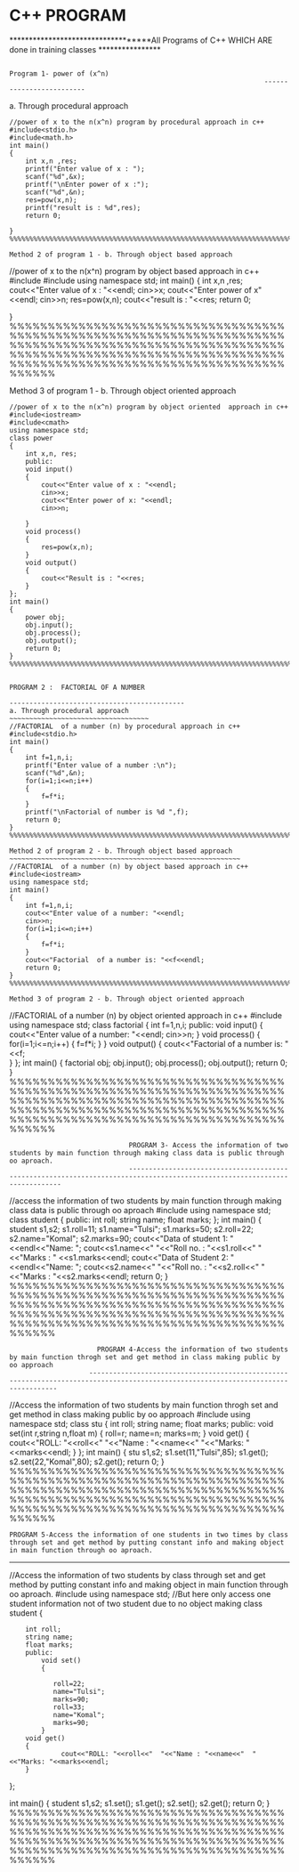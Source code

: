 # C++ PROGRAM

***********************************All Programs of C++ WHICH ARE done in training classes ****************

                                                                    Program 1- power of (x^n)
                                                                    -------------------------
								    
a. Through procedural approach
~~~~~~~~~~~~~~~~~~~~~~~~~~~~~~~~~~~
//power of x to the n(x^n) program by procedural approach in c++
#include<stdio.h>
#include<math.h>
int main()
{
	int x,n ,res;
	printf("Enter value of x : ");
	scanf("%d",&x);
	printf("\nEnter power of x :");
	scanf("%d",&n);
	res=pow(x,n);
	printf("result is : %d",res);
	return 0;
	
}
%%%%%%%%%%%%%%%%%%%%%%%%%%%%%%%%%%%%%%%%%%%%%%%%%%%%%%%%%%%%%%%%%%%%%%%%%%%%%%%%%%%%%%%%%%%%%%%%%%%%%%%%%%%%%%%%%%%%%%%%%%%%%%%%%%%%%%%%%%%%%%%%%%%%%%%%%%%%%%%%%%%%%%%%%%%%%%%%%%%%%%%

Method 2 of program 1 - b. Through object based approach
~~~~~~~~~~~~~~~~~~~~~~~~~~~~~~~~~~~~~~~~~~~~~~~~~~~~~~~~~~
//power of x to the n(x^n) program by object based approach in c++
#include<iostream>
#include<cmath>
using namespace std;
int main()
{
	int x,n ,res;
	cout<<"Enter value of x : "<<endl;
	cin>>x;
	cout<<"Enter power of x"<<endl;
	cin>>n;
	res=pow(x,n);
	cout<<"result is :  "<<res;
	return 0;
	
}
%%%%%%%%%%%%%%%%%%%%%%%%%%%%%%%%%%%%%%%%%%%%%%%%%%%%%%%%%%%%%%%%%%%%%%%%%%%%%%%%%%%%%%%%%%%%%%%%%%%%%%%%%%%%%%%%%%%%%%%%%%%%%%%%%%%%%%%%%%%%%%%%%%%%%%%%%%%%%%%%%%%%%%%%%%%%%%%%%%%%%%%%%%

Method 3 of program 1 - b. Through object oriented approach
~~~~~~~~~~~~~~~~~~~~~~~~~~~~~~~~~~~~~~~~~~~~~~~~~~~~~~~~~~~~~~~
//power of x to the n(x^n) program by object oriented  approach in c++
#include<iostream>
#include<cmath>
using namespace std;
class power
{
	int x,n, res;
	public:
	void input()
	{
		cout<<"Enter value of x : "<<endl;
		cin>>x;
		cout<<"Enter power of x: "<<endl;
		cin>>n;
		
	}
	void process()
	{
		res=pow(x,n);
	}
	void output()
	{
		cout<<"Result is : "<<res;
	}
};
int main()
{
	power obj;
	obj.input();
	obj.process();
	obj.output();
	return 0;
}
%%%%%%%%%%%%%%%%%%%%%%%%%%%%%%%%%%%%%%%%%%%%%%%%%%%%%%%%%%%%%%%%%%%%%%%%%%%%%%%%%%%%%%%%%%%%%%%%%%%%%%%%%%%%%%%%%%%%%%%%%%%%%%%%%%%%%%%%%%%%%%%%%%%%%%%%%%%%%%%%%%%%%%%%%%%%%%%%%%%%%%%%%%

                                                                       PROGRAM 2 :  FACTORIAL OF A NUMBER
                                                                      --------------------------------------------
a. Through procedural approach
~~~~~~~~~~~~~~~~~~~~~~~~~~~~~~~~~~~
//FACTORIAL  of a number (n) by procedural approach in c++
#include<stdio.h>
int main()
{
	int f=1,n,i;
	printf("Enter value of a number :\n");
	scanf("%d",&n);
	for(i=1;i<=n;i++)
	{
		f=f*i;
	}
	printf("\nFactorial of number is %d ",f);
	return 0;
}
%%%%%%%%%%%%%%%%%%%%%%%%%%%%%%%%%%%%%%%%%%%%%%%%%%%%%%%%%%%%%%%%%%%%%%%%%%%%%%%%%%%%%%%%%%%%%%%%%%%%%%%%%%%%%%%%%%%%%%%%%%%%%%%%%%%%%%%%%%%%%%%%%%%%%%%%%%%%%%%%%%%%%%%%%%%%%%%%%%%%%%%%%%

Method 2 of program 2 - b. Through object based approach
~~~~~~~~~~~~~~~~~~~~~~~~~~~~~~~~~~~~~~~~~~~~~~~~~~~~~~~~~~
//FACTORIAL  of a number (n) by object based approach in c++
#include<iostream>
using namespace std;
int main()
{
	int f=1,n,i;
	cout<<"Enter value of a number: "<<endl;
	cin>>n;
	for(i=1;i<=n;i++)
	{
		f=f*i;
	}
	cout<<"Factorial  of a number is: "<<f<<endl;
	return 0;
}
%%%%%%%%%%%%%%%%%%%%%%%%%%%%%%%%%%%%%%%%%%%%%%%%%%%%%%%%%%%%%%%%%%%%%%%%%%%%%%%%%%%%%%%%%%%%%%%%%%%%%%%%%%%%%%%%%%%%%%%%%%%%%%%%%%%%%%%%%%%%%%%%%%%%%%%%%%%%%%%%%%%%%%%%%%%%%%%%%%%%%%%%%%

Method 3 of program 2 - b. Through object oriented approach
~~~~~~~~~~~~~~~~~~~~~~~~~~~~~~~~~~~~~~~~~~~~~~~~~~~~~~~~~~~~~~~
//FACTORIAL  of a number (n) by object oriented approach in c++
#include<iostream>
using namespace std;
class factorial
{
	int f=1,n,i;
	public:
		void input()
		{
			  cout<<"Enter value of a number: "<<endl;
        cin>>n;	
		}
		void process()
		{
				for(i=1;i<=n;i++)
     	{
	     	f=f*i;
      }
		}
		void output()
		{
			  cout<<"Factorial of a number is: "<<f;	
		}
	};
int main()
{
    factorial obj;
    obj.input();
    obj.process();
    obj.output();
	  return 0;
}
%%%%%%%%%%%%%%%%%%%%%%%%%%%%%%%%%%%%%%%%%%%%%%%%%%%%%%%%%%%%%%%%%%%%%%%%%%%%%%%%%%%%%%%%%%%%%%%%%%%%%%%%%%%%%%%%%%%%%%%%%%%%%%%%%%%%%%%%%%%%%%%%%%%%%%%%%%%%%%%%%%%%%%%%%%%%%%%%%%%%%%%%%%


                                  PROGRAM 3- Access the information of two students by main function through making class data is public through oo aproach.
                                  ---------------------------------------------------------------------------------------------------------------------------
//access the information of two students by main function through making class data is public through oo aproach
#include<iostream>
using namespace std;
class student
{
	public:
		int roll;
		string name;
		float marks;
};
int main()
{
	student s1,s2;
	s1.roll=11;
	s1.name="Tulsi";
	s1.marks=50;
	s2.roll=22;
	s2.name="Komal";
	s2.marks=90;
	cout<<"Data of student 1: "<<endl<<"Name:  ";
	cout<<s1.name<<"  "<<"Roll no. : "<<s1.roll<<"  "<<"Marks :  " <<s1.marks<<endl;
	cout<<"Data of Student 2: "<<endl<<"Name:  ";
	cout<<s2.name<<"  "<<"Roll no. : "<<s2.roll<<"  "<<"Marks : "<<s2.marks<<endl;
	return 0;
}
%%%%%%%%%%%%%%%%%%%%%%%%%%%%%%%%%%%%%%%%%%%%%%%%%%%%%%%%%%%%%%%%%%%%%%%%%%%%%%%%%%%%%%%%%%%%%%%%%%%%%%%%%%%%%%%%%%%%%%%%%%%%%%%%%%%%%%%%%%%%%%%%%%%%%%%%%%%%%%%%%%%%%%%%%%%%%%%%%%%%%%%%%%


                          PROGRAM 4-Access the information of two students by main function throgh set and get method in class making public by oo approach
                        ------------------------------------------------------------------------------------------------------------------------------------
//Access the information of two students by main function throgh set and get method in class making public by oo approach
#include<iostream>
using namespace std;
class stu
{
		int roll;
		string name;
		float marks;
		public:
			void set(int r,string n,float m)
			{
				      roll=r;
             	name=n;
            	marks=m;
			}
      void get()
	    {
			   cout<<"ROLL: "<<roll<<"  "<<"Name : "<<name<<"  "<<"Marks: "<<marks<<endl;
      }
};
int main()
{
	stu s1,s2;
	s1.set(11,"Tulsi",85);
	s1.get();
	s2.set(22,"Komal",80);
	s2.get();
  return 0;
}
%%%%%%%%%%%%%%%%%%%%%%%%%%%%%%%%%%%%%%%%%%%%%%%%%%%%%%%%%%%%%%%%%%%%%%%%%%%%%%%%%%%%%%%%%%%%%%%%%%%%%%%%%%%%%%%%%%%%%%%%%%%%%%%%%%%%%%%%%%%%%%%%%%%%%%%%%%%%%%%%%%%%%%%%%%%%%%%%%%%%%%%%%%

    PROGRAM 5-Access the information of one students in two times by class through set and get method by putting constant info and making object in main function through oo aproach. 
  ------------------------------------------------------------------------------------------------------------------------------------------------------------------------------
//Access the information of two students by class through set and get method by putting constant info and making object in main function through oo aproach.
#include<iostream>
using namespace std;           //But here only access one student information not of two student due to no object making 
class student
{
	
		int roll;
		string name;
		float marks;
		public:
			void set()
			{
			   
	           roll=22;
	           name="Tulsi";
	           marks=90;
	           roll=33;
	           name="Komal";
	           marks=90;
			}
	    void get()
	    {
			     cout<<"ROLL: "<<roll<<"  "<<"Name : "<<name<<"  "<<"Marks: "<<marks<<endl;
     	}
};

int main()
{
   	student s1,s2;
	s1.set();
	s1.get();
	s2.set();
	s2.get();
    return 0;
}    
%%%%%%%%%%%%%%%%%%%%%%%%%%%%%%%%%%%%%%%%%%%%%%%%%%%%%%%%%%%%%%%%%%%%%%%%%%%%%%%%%%%%%%%%%%%%%%%%%%%%%%%%%%%%%%%%%%%%%%%%%%%%%%%%%%%%%%%%%%%%%%%%%%%%%%%%%%%%%%%%%%%%%%%%%%%%%%%%%%%%%%%%%%


